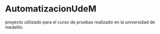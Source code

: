 # AutomatizacionUdeM
proyecto utilizado para el curso de pruebas realizado en la universidad de medellin.
